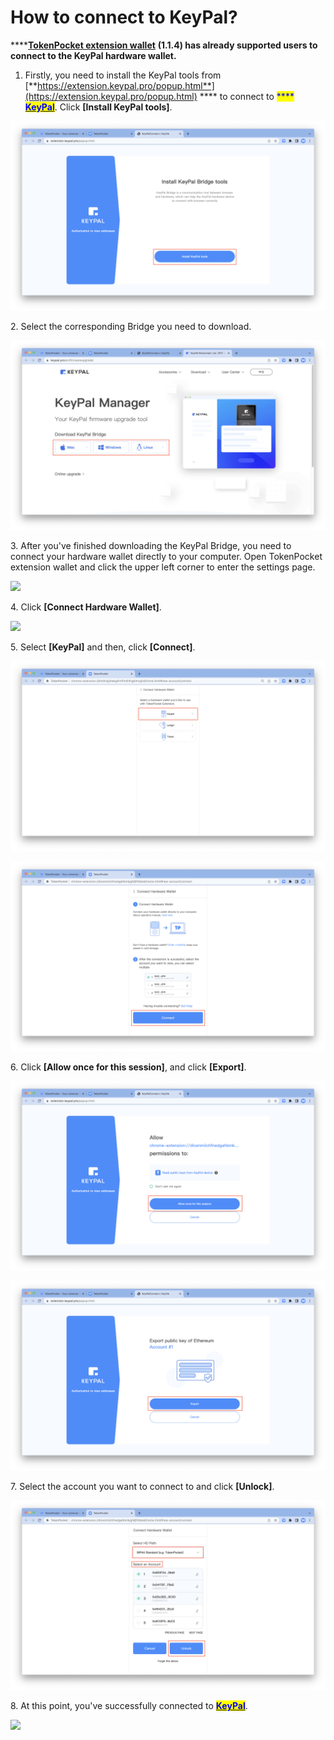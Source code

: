 # How to connect to KeyPal?

****[**TokenPocket extension wallet**](https://extension.tokenpocket.pro/#/) **(1.1.4) has already supported users to connect to the KeyPal hardware wallet.**&#x20;

1. Firstly, you need to install the KeyPal tools from [**https://extension.keypal.pro/popup.html**](https://extension.keypal.pro/popup.html) **** to connect to <mark style="color:blue;">****</mark> [<mark style="color:blue;">**KeyPal**</mark>](http://keypal.pro/). Click **\[Install KeyPal tools]**.&#x20;

![](../../../.gitbook/assets/en3.png)

2\. Select the corresponding Bridge you need to download.

![](../../../.gitbook/assets/en4.png)

3\. After you've finished downloading the KeyPal Bridge, you need to connect your hardware wallet directly to your computer. Open TokenPocket extension wallet and click the upper left corner to enter the settings page.

![](<../../../.gitbook/assets/组 4.png>)

4\. Click **\[Connect Hardware Wallet]**.

![](<../../../.gitbook/assets/组 71.png>)

5\. Select **\[KeyPal]** and then, click **\[Connect]**.

![](../../../.gitbook/assets/en1.png)

![](../../../.gitbook/assets/en2.png)

6\. Click **\[Allow once for this session]**, and click **\[Export]**.

![](<../../../.gitbook/assets/100 (1).png>)

![](<../../../.gitbook/assets/101 (1).png>)

7\. Select the account you want to connect to and click **\[Unlock]**.

![](../../../.gitbook/assets/en5.png)

8\. At this point, you've successfully connected to [<mark style="color:blue;">**KeyPal**</mark>](http://keypal.pro/).&#x20;

![](<../../../.gitbook/assets/组 84.png>)


